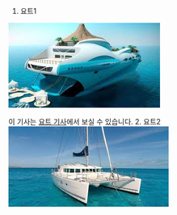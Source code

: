 
1. 요트1

![](./요트1.jpg)


이 기사는 [요트 기사](./https://www.yachttale.com/yacht)에서 보실 수 있습니다.
2. 요트2
![](./요트2.jpg)
